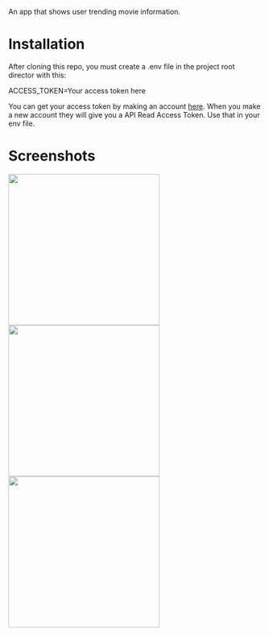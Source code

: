 An app that shows user trending movie information.

# Installation

After cloning this repo, you must create a .env file in the project root director with this:

ACCESS_TOKEN=Your access token here

You can get your access token by making an account [here](https://www.themoviedb.org/login?to=read_me&redirect=%2Fdocs%2Fgetting-started).
When you make a new account they will give you a API Read Access Token. Use that in your env file.

# Screenshots
<img src="https://github.com/user-attachments/assets/02566e13-8899-4c3a-b83c-9cda18a5361e" width="300"/>
<img src="https://github.com/user-attachments/assets/3867581f-5cfa-4c3c-9939-289366c6a87c" width="300"/>
<img src="https://github.com/user-attachments/assets/444b1d35-0191-496e-85f4-07800590ebf2" width="300"/>
